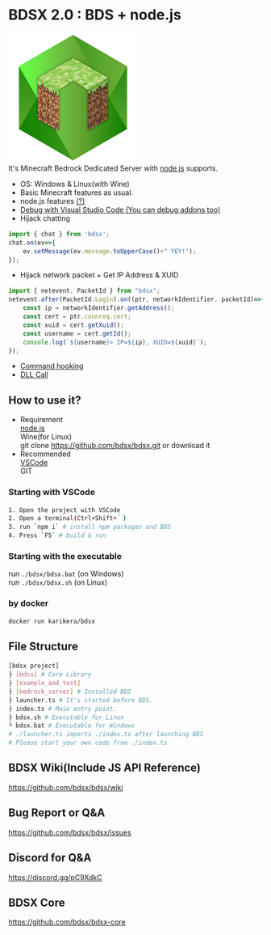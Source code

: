 # BDSX 2.0 : BDS + node.js
![logo](bdsx/icon/icon.png)  
It's Minecraft Bedrock Dedicated Server with [node.js](https://nodejs.org/) supports.  

* OS: Windows & Linux(with Wine)
* Basic Minecraft features as usual.
* node.js features [(?)](https://github.com/bdsx/bdsx/wiki/Available-NPM-Modules)
* [Debug with Visual Studio Code (You can debug addons too)](https://github.com/bdsx/bdsx/wiki/Debug-with-VSCode)
* Hijack chatting
```ts
import { chat } from 'bdsx';
chat.on(ev=>{
    ev.setMessage(ev.message.toUpperCase()+" YEY!");
});
```
* Hijack network packet + Get IP Address & XUID
```ts
import { netevent, PacketId } from "bdsx";
netevent.after(PacketId.Login).on((ptr, networkIdentifier, packetId)=>{
    const ip = networkIdentifier.getAddress();
    const cert = ptr.connreq.cert;
    const xuid = cert.getXuid();
    const username = cert.getId();
    console.log(`${username}> IP=${ip}, XUID=${xuid}`);
});
```
* [Command hooking](https://github.com/bdsx/bdsx/wiki/Command-Hooking)
* [DLL Call](https://github.com/bdsx/bdsx/wiki/Call-DLL-Directly)

## How to use it?
* Requirement  
[node.js](https://nodejs.org/)  
Wine(for Linux)  
git clone https://github.com/bdsx/bdsx.git or download it
* Recommended  
[VSCode](https://code.visualstudio.com/)  
GIT

### Starting with VSCode
```sh
1. Open the project with VSCode
2. Open a terminal(Ctrl+Shift+｀) 
3. run `npm i` # install npm packages and BDS
4. Press `F5` # build & run
```

### Starting with the executable
run `./bdsx/bdsx.bat` (on Windows)  
run `./bdsx/bdsx.sh` (on Linux)

### by docker
```sh
docker run karikera/bdsx
```

## File Structure
```sh
[bdsx project]
├ [bdsx] # Core Library
├ [example_and_test]
├ [bedrock_server] # Installed BDS
├ launcher.ts # It's started before BDS. 
├ index.ts # Main entry point. 
├ bdsx.sh # Executable for Linux
└ bdsx.bat # Executable for Windows
# ./launcher.ts imports ./index.ts after launching BDS
# Please start your own code from ./index.ts
```

## BDSX Wiki(Include JS API Reference)
https://github.com/bdsx/bdsx/wiki

## Bug Report or Q&A
https://github.com/bdsx/bdsx/issues

## Discord for Q&A
https://discord.gg/pC9XdkC

## BDSX Core
https://github.com/bdsx/bdsx-core
